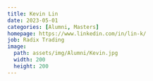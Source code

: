 ```yaml
---
title: Kevin Lin
date: 2023-05-01
categories: [Alumni, Masters]
homepage: https://www.linkedin.com/in/lin-k/
job: Radix Trading
image:
  path: assets/img/Alumni/Kevin.jpg
  width: 200
  height: 200
---
```


